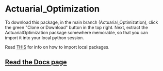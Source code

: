 # Actuarial_Optimization

To download this package, in the main branch (Actuarial_Optimization), click the green "Clone or Download" button in the top right. Next, extract the ActuarialOptimization package somewhere memorable, so that you can import it into your local python session. 

Read [THIS](https://docs.python.org/3/library/modules.html#modules) for info on how to import local packages.




## [Read the Docs page](https://actuarial-optimization.readthedocs.io/en/latest/index.html)
